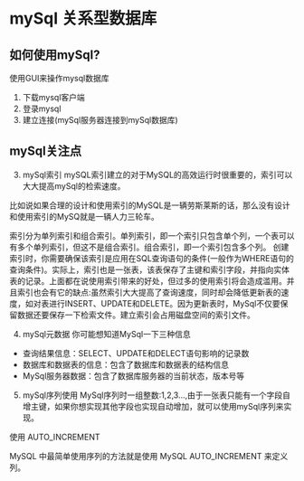 # mySql 关系型数据库

## 如何使用mySql?
使用GUI来操作mysql数据库
1. 下载mysql客户端
2. 登录mysql
3. 建立连接(mySql服务器连接到mySql数据库)

## mySql关注点
3. mySql索引
mySQL索引建立的对于MySQL的高效运行时很重要的，索引可以大大提高mySql的检索速度。

比如说如果合理的设计和使用索引的MySQL是一辆劳斯莱斯的话，那么没有设计和使用索引的MySQ就是一辆人力三轮车。

索引分为单列索引和组合索引。单列索引，即一个索引只包含单个列，一个表可以有多个单列索引，但这不是组合索引。组合索引，即一个索引包含多个列。
创建索引时，你需要确保该索引是应用在SQL查询语句的条件(一般作为WHERE语句的查询条件)。实际上，索引也是一张表，该表保存了主键和索引字段，并指向实体表的记录。上面都在说使用索引带来的好处，但过多的使用索引将会造成滥用。并且索引也会有它的缺点:虽然索引大大提高了查询速度，同时却会降低更新表的速度，如对表进行INSERT、UPDATE和DELETE。因为更新表时，MySql不仅要保留数据还要保存一下检索文件。建立索引会占用磁盘空间的索引文件。

4. mySql元数据
你可能想知道MySql一下三种信息
 - 查询结果信息：SELECT、UPDATE和DELECT语句影响的记录数
 - 数据库和数据表的信息：包含了数据库和数据表的结构信息
 - MySql服务器数据：包含了数据库服务器的当前状态，版本号等

5. mySql序列使用
MySql序列时一组整数:1,2,3...,由于一张表只能有一个字段自增主键，如果你想实现其他字段也实现自动增加，就可以使用mySql序列来实现。

使用 AUTO_INCREMENT

MySQL 中最简单使用序列的方法就是使用 MySQL AUTO_INCREMENT 来定义列。
